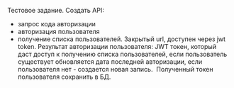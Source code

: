 Тестовое задание. Создать API:
- запрос кода авторизации
- авторизация пользователя
- получение списка пользователей. Закрытый url, доступен через jwt token.
Результат авторизации пользователя: JWT токен, который даст доступ к получению списка пользователей, если пользователь существует обновляется дата последней авторизации, если пользователя нет - создается новая запись.  Полученный токен пользователя сохранить в БД.
